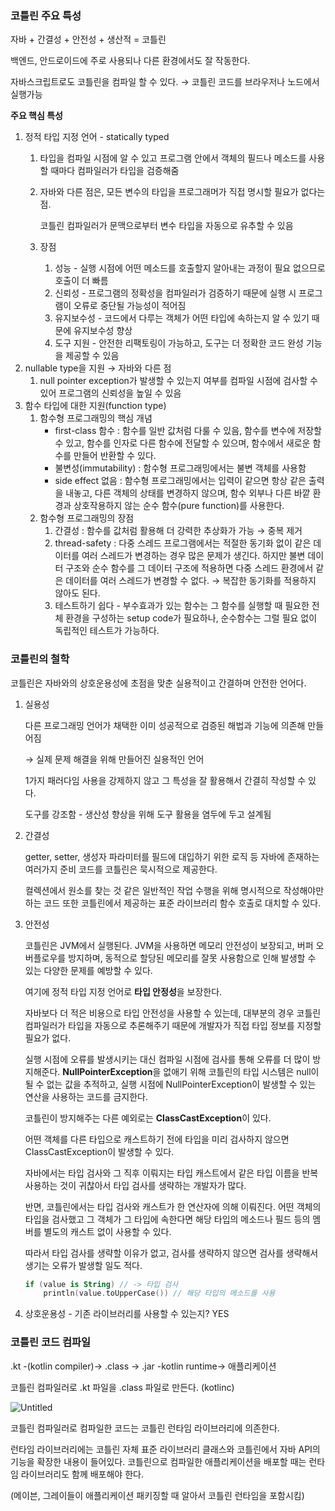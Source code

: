 ### 코틀린 주요 특성

자바 + 간결성 + 안전성 + 생산적 = 코틀린

백엔드, 안드로이드에 주로 사용되나 다른 환경에서도 잘 작동한다. 

자바스크립트로도 코틀린을 컴파일 할 수 있다. → 코틀린 코드를 브라우저나 노드에서 실행가능

**주요 핵심 특성**

1. 정적 타입 지정 언어 - statically typed
    1. 타입을 컴파일 시점에 알 수 있고 프로그램 안에서 객체의 필드나 메소드를 사용할 때마다 컴파일러가 타입을 검증해줌
    2. 자바와 다른 점은, 모든 변수의 타입을 프로그래머가 직접 명시할 필요가 없다는 점.    
        
        코틀린 컴파일러가 문맥으로부터 변수 타입을 자동으로 유추할 수 있음
        
    3. 장점 
        1. 성능 - 실행 시점에 어떤 메소드를 호출할지 알아내는 과정이 필요 없으므로 호출이 더 빠름
        2. 신뢰성 - 프로그램의 정확성을 컴파일러가 검증하기 때문에 실행 시 프로그램이 오류로 중단될 가능성이 적어짐
        3. 유지보수성 - 코드에서 다루는 객체가 어떤 타입에 속하는지 알 수 있기 때문에 유지보수성 향상
        4. 도구 지원 - 안전한 리팩토링이 가능하고, 도구는 더 정확한 코드 완성 기능을 제공할 수 있음
2. nullable type을 지원 → 자바와 다른 점
    1. null pointer exception가 발생할 수 있는지 여부를 컴파일 시점에 검사할 수 있어 프로그램의 신뢰성을 높일 수 있음
3. 함수 타입에 대한 지원(function type)
    1. 함수형 프로그래밍의 핵심 개념
        - first-class 함수 : 함수를 일반 값처럼 다룰 수 있음, 함수를 변수에 저장할 수 있고, 함수를 인자로 다른 함수에 전달할 수 있으며, 함수에서 새로운 함수를 만들어 반환할 수 있다.
        - 불변성(immutability) : 함수형 프로그래밍에서는 불변 객체를 사용함
        - side effect 없음 : 함수형 프로그래밍에서는 입력이 같으면 항상 같은 출력을 내놓고, 다른 객체의 상태를 변경하지 않으며, 함수 외부나 다른 바깥 환경과 상호작용하지 않는 순수 함수(pure function)를 사용한다.
    2. 함수형 프로그래밍의 장점
        1. 간결성 : 함수를 값처럼 활용해 더 강력한 추상화가 가능 → 중복 제거
        2. thread-safety : 다중 스레드 프로그램에서는 적절한 동기화 없이 같은 데이터를 여러 스레드가 변경하는 경우 많은 문제가 생긴다. 하지만 불변 데이터 구조와 순수 함수를 그 데이터 구조에 적용하면 다중 스레드 환경에서 같은 데이터를 여러 스레드가 변경할 수 없다. → 복잡한 동기화를 적용하지 않아도 된다.
        3. 테스트하기 쉽다 - 부수효과가 있는 함수는 그 함수를 실행할 때 필요한 전체 환경을 구성하는 setup code가 필요하나, 순수함수는 그럴 필요 없이 독립적인 테스트가 가능하다. 

### 코틀린의 철학

코틀린은 자바와의 상호운용성에 초점을 맞춘 실용적이고 간결하며 안전한 언어다.

1. 실용성
    
    다른 프로그래밍 언어가 채택한 이미 성공적으로 검증된 해법과 기능에 의존해 만들어짐
    
    → 실제 문제 해결을 위해 만들어진 실용적인 언어
    
    1가지 패러다임 사용을 강제하지 않고 그 특성을 잘 활용해서 간결히 작성할 수 있다.
    
    도구를 강조함 - 생산성 향상을 위해 도구 활용을 염두에 두고 설계됨
    
2. 간결성
    
    getter, setter, 생성자 파라미터를 필드에 대입하기 위한 로직 등 자바에 존재하는 여러가지 준비 코드를 코틀린은 묵시적으로 제공한다. 
    
    컬렉션에서 원소를 찾는 것 같은 일반적인 작업 수행을 위해 명시적으로 작성해야만 하는 코드 또한 코틀린에서 제공하는 표준 라이브러리 함수 호출로 대치할 수 있다.
    
3. 안전성
    
    코틀린은 JVM에서 실행된다. JVM을 사용하면 메모리 안전성이 보장되고, 버퍼 오버플로우를 방지하며, 동적으로 할당된 메모리를 잘못 사용함으로 인해 발생할 수 있는 다양한 문제를 예방할 수 있다. 
    
    여기에 정적 타입 지정 언어로 **타입 안정성**을 보장한다. 
    
    자바보다 더 적은 비용으로 타입 안전성을 사용할 수 있는데, 대부분의 경우 코틀린 컴파일러가 타입을 자동으로 추론해주기 때문에 개발자가 직접 타입 정보를 지정할 필요가 없다.
    
    실행 시점에 오류를 발생시키는 대신 컴파일 시점에 검사를 통해 오류를 더 많이 방지해준다. **NullPointerException**을 없애기 위해 코틀린의 타입 시스템은 null이 될 수 없는 값을 추적하고, 실행 시점에 NullPointerException이 발생할 수 있는 연산을 사용하는 코드를 금지한다. 
    
    코틀린이 방지해주는 다른 예외로는  **ClassCastException**이 있다. 
    
    어떤 객체를 다른 타입으로 캐스트하기 전에 타입을 미리 검사하지 않으면 ClassCastException이 발생할 수 있다. 
    
    자바에서는 타입 검사와 그 직후 이뤄지는 타입 캐스트에서 같은 타입 이름을 반복 사용하는 것이 귀찮아서 타입 검사를 생략하는 개발자가 많다. 
    
    반면, 코틀린에서는 타입 검사와 캐스트가 한 연산자에 의해 이뤄진다. 어떤 객체의 타입을 검사했고 그 객체가 그 타입에 속한다면 해당 타입의 메소드나 필드 등의 멤버를 별도의 캐스트 없이 사용할 수 있다.
    
    따라서 타입 검사를 생략할 이유가 없고, 검사를 생략하지 않으면 검사를 생략해서 생기는 오류가 발생할 일도 적다.
    
    ```kotlin
    if (value is String) // -> 타입 검사
    	println(value.toUpperCase()) // 해당 타입의 메소드를 사용
    ```
    
4. 상호운용성 - 기존 라이브러리를 사용할 수 있는지? YES

### 코틀린 코드 컴파일

.kt -(kotlin compiler)→ .class → .jar -kotlin runtime→ 애플리케이션

코틀린 컴파일러로 .kt 파일을 .class 파일로 만든다. (kotlinc)

![Untitled](https://s3-us-west-2.amazonaws.com/secure.notion-static.com/4f71779e-2b99-4c3e-ba62-32f334790a84/Untitled.png)

코틀린 컴파일러로 컴파일한 코드는 코틀린 런타임 라이브러리에 의존한다.

런타임 라이브러리에는 코틀린 자체 표준 라이브러리 클래스와 코틀린에서 자바 API의 기능을 확장한 내용이 들어있다. 코틀린으로 컴파일한 애플리케이션을 배포할 때는 런타임 라이브러리도 함께 배포해야 한다.

(메이븐, 그레이들이 애플리케이션 패키징할 때 알아서 코틀린 런타임을 포함시킴)